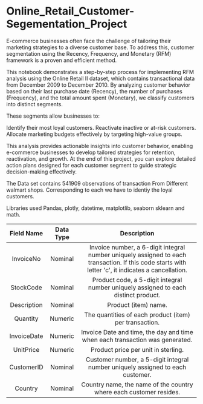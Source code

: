 # Online_Retail_Customer-Segementation_Project

E-commerce businesses often face the challenge of tailoring their marketing strategies to a diverse customer base. To address this, customer segmentation using the Recency, Frequency, and Monetary (RFM) framework is a proven and efficient method.

This notebook demonstrates a step-by-step process for implementing RFM analysis using the Online Retail II dataset, which contains transactional data from December 2009 to December 2010. By analyzing customer behavior based on their last purchase date (Recency), the number of purchases (Frequency), and the total amount spent (Monetary), we classify customers into distinct segments.

These segments allow businesses to:

Identify their most loyal customers. Reactivate inactive or at-risk customers. Allocate marketing budgets effectively by targeting high-value groups.

This analysis provides actionable insights into customer behavior, enabling e-commerce businesses to develop tailored strategies for retention, reactivation, and growth. At the end of this project, you can explore detailed action plans designed for each customer segment to guide strategic decision-making effectively.

The Data set contains 541909 observations of transaction From Different walmart shops. Corresponding to each we have to identiy the loyal customers.

Libraries used
Pandas, plotly, datetime, matplotlib, seaborn sklearn and math.


|       Field Name      |    Data Type     | Description     |
| :------------:|:-------------:|:-----:|
|    InvoiceNo  |   Nominal   |  Invoice number, a 6-digit integral number uniquely assigned to each transaction. If this code starts with letter 'c', it indicates a cancellation.   |
|   StockCode    |   Nominal  |   Product code, a 5-digit integral number uniquely assigned to each distinct product.  |
|     Description    | Nominal |    Product (item) name.  |
|    Quantity    |  Numeric	 | The quantities of each product (item) per transaction.    |
|   InvoiceDate     |  Numeric	 |   Invoice Date and time, the day and time when each transaction was generated.  |
|     UnitPrice    | Numeric  |   Product price per unit in sterling.  |
|    CustomerID  |  Nominal |  Customer number, a 5-digit integral number uniquely assigned to each customer.  |
|    Country   | Nominal  |  Country name, the name of the country where each customer resides.  |



